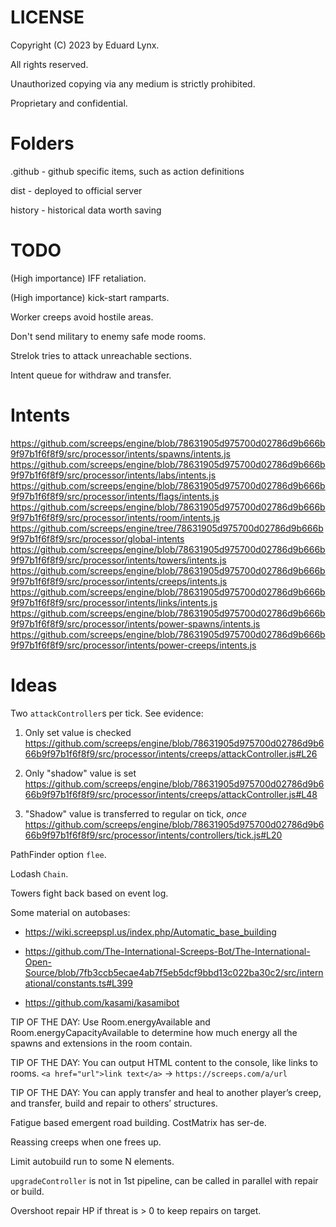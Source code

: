 # LICENSE
Copyright (C) 2023 by Eduard Lynx.

All rights reserved.

Unauthorized copying via any medium is strictly prohibited.

Proprietary and confidential.

# Folders
.github - github specific items, such as action definitions

dist - deployed to official server

history - historical data worth saving

# TODO
(High importance) IFF retaliation.

(High importance) kick-start ramparts.

Worker creeps avoid hostile areas.

Don't send military to enemy safe mode rooms.

Strelok tries to attack unreachable sections.

Intent queue for withdraw and transfer.

# Intents
https://github.com/screeps/engine/blob/78631905d975700d02786d9b666b9f97b1f6f8f9/src/processor/intents/spawns/intents.js
https://github.com/screeps/engine/blob/78631905d975700d02786d9b666b9f97b1f6f8f9/src/processor/intents/labs/intents.js
https://github.com/screeps/engine/blob/78631905d975700d02786d9b666b9f97b1f6f8f9/src/processor/intents/flags/intents.js
https://github.com/screeps/engine/blob/78631905d975700d02786d9b666b9f97b1f6f8f9/src/processor/intents/room/intents.js
https://github.com/screeps/engine/tree/78631905d975700d02786d9b666b9f97b1f6f8f9/src/processor/global-intents
https://github.com/screeps/engine/blob/78631905d975700d02786d9b666b9f97b1f6f8f9/src/processor/intents/towers/intents.js
https://github.com/screeps/engine/blob/78631905d975700d02786d9b666b9f97b1f6f8f9/src/processor/intents/creeps/intents.js
https://github.com/screeps/engine/blob/78631905d975700d02786d9b666b9f97b1f6f8f9/src/processor/intents/links/intents.js
https://github.com/screeps/engine/blob/78631905d975700d02786d9b666b9f97b1f6f8f9/src/processor/intents/power-spawns/intents.js
https://github.com/screeps/engine/blob/78631905d975700d02786d9b666b9f97b1f6f8f9/src/processor/intents/power-creeps/intents.js

# Ideas
Two `attackController`s per tick. See evidence:

1. Only set value is checked https://github.com/screeps/engine/blob/78631905d975700d02786d9b666b9f97b1f6f8f9/src/processor/intents/creeps/attackController.js#L26

2. Only "shadow" value is set https://github.com/screeps/engine/blob/78631905d975700d02786d9b666b9f97b1f6f8f9/src/processor/intents/creeps/attackController.js#L48

3. "Shadow" value is transferred to regular on tick, _once_ https://github.com/screeps/engine/blob/78631905d975700d02786d9b666b9f97b1f6f8f9/src/processor/intents/controllers/tick.js#L20


PathFinder option `flee`.

Lodash `Chain`.

Towers fight back based on event log.

Some material on autobases:

* https://wiki.screepspl.us/index.php/Automatic_base_building

* https://github.com/The-International-Screeps-Bot/The-International-Open-Source/blob/7fb3ccb5ecae4ab7f5eb5dcf9bbd13c022ba30c2/src/international/constants.ts#L399

* https://github.com/kasami/kasamibot

TIP OF THE DAY: Use Room.energyAvailable and Room.energyCapacityAvailable to determine how much energy all the spawns and extensions in the room contain.

TIP OF THE DAY: You can output HTML content to the console, like links to rooms. `<a href="url">link text</a>` -> `https://screeps.com/a/url`

TIP OF THE DAY: You can apply transfer and heal to another player’s creep, and transfer, build and repair to others’ structures.

Fatigue based emergent road building. CostMatrix has ser-de.

Reassing creeps when one frees up.

Limit autobuild run to some N elements.

`upgradeController` is not in 1st pipeline, can be called in parallel with repair or build.

Overshoot repair HP if threat is > 0 to keep repairs on target.
